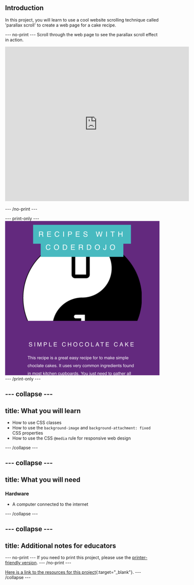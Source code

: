 ## Introduction

In this project, you will learn to use a cool website scrolling technique called 'parallax scroll' to create a web page for a cake recipe.

--- no-print ---
Scroll through the web page to see the parallax scroll effect in action.

<iframe src="https://trinket.io/embed/html/4b83d6865b?outputOnly=true&start=result" width="600" height="505" frameborder="0" marginwidth="0" marginheight="0" allowfullscreen> </iframe>

--- /no-print ---

--- print-only ---
![Web page screenshot](images/PrintOnlyScreenshot.png)
--- /print-only ---

--- collapse ---
---
title: What you will learn
---
+ How to use CSS classes
+ How to use the `background-image` and `background-attachment: fixed` CSS properties
+ How to use the CSS `@media` rule for responsive web design

--- /collapse ---

--- collapse ---
---
title: What you will need
---
### Hardware
+ A computer connected to the internet

--- /collapse ---

--- collapse ---
---
title: Additional notes for educators
---
--- no-print ---
If you need to print this project, please use the [printer-friendly version](https://projects.raspberrypi.org/en/projects/sweet-scroll/print).
--- /no-print ---

[Here is a link to the resources for this project](https://github.com/raspberrypilearning/sweet-scroll/tree/draft/en/resources){:target="_blank"}.
--- /collapse ---
